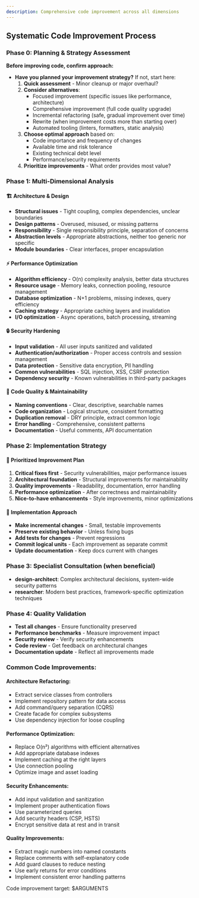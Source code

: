 ```yaml
---
description: Comprehensive code improvement across all dimensions
---
```


## Systematic Code Improvement Process

### Phase 0: Planning & Strategy Assessment
**Before improving code, confirm approach:**
- **Have you planned your improvement strategy?** If not, start here:
  1. **Quick assessment** - Minor cleanup or major overhaul?
  2. **Consider alternatives**:
     - Focused improvement (specific issues like performance, architecture)
     - Comprehensive improvement (full code quality upgrade)
     - Incremental refactoring (safe, gradual improvement over time)
     - Rewrite (when improvement costs more than starting over)
     - Automated tooling (linters, formatters, static analysis)
  3. **Choose optimal approach** based on:
     - Code importance and frequency of changes
     - Available time and risk tolerance
     - Existing technical debt level
     - Performance/security requirements
  4. **Prioritize improvements** - What order provides most value?

### Phase 1: Multi-Dimensional Analysis

#### 🏗️ **Architecture & Design**
- **Structural issues** - Tight coupling, complex dependencies, unclear boundaries
- **Design patterns** - Overused, misused, or missing patterns
- **Responsibility** - Single responsibility principle, separation of concerns
- **Abstraction levels** - Appropriate abstractions, neither too generic nor specific
- **Module boundaries** - Clear interfaces, proper encapsulation

#### ⚡ **Performance Optimization**
- **Algorithm efficiency** - O(n) complexity analysis, better data structures
- **Resource usage** - Memory leaks, connection pooling, resource management
- **Database optimization** - N+1 problems, missing indexes, query efficiency
- **Caching strategy** - Appropriate caching layers and invalidation
- **I/O optimization** - Async operations, batch processing, streaming

#### 🔒 **Security Hardening**
- **Input validation** - All user inputs sanitized and validated
- **Authentication/authorization** - Proper access controls and session management
- **Data protection** - Sensitive data encryption, PII handling
- **Common vulnerabilities** - SQL injection, XSS, CSRF protection
- **Dependency security** - Known vulnerabilities in third-party packages

#### 📖 **Code Quality & Maintainability**
- **Naming conventions** - Clear, descriptive, searchable names
- **Code organization** - Logical structure, consistent formatting
- **Duplication removal** - DRY principle, extract common logic
- **Error handling** - Comprehensive, consistent patterns
- **Documentation** - Useful comments, API documentation

### Phase 2: Implementation Strategy

#### 🎯 **Prioritized Improvement Plan**
1. **Critical fixes first** - Security vulnerabilities, major performance issues
2. **Architectural foundation** - Structural improvements for maintainability
3. **Quality improvements** - Readability, documentation, error handling
4. **Performance optimization** - After correctness and maintainability
5. **Nice-to-have enhancements** - Style improvements, minor optimizations

#### 🔧 **Implementation Approach**
- **Make incremental changes** - Small, testable improvements
- **Preserve existing behavior** - Unless fixing bugs
- **Add tests for changes** - Prevent regressions
- **Commit logical units** - Each improvement as separate commit
- **Update documentation** - Keep docs current with changes

### Phase 3: Specialist Consultation (when beneficial)
- **design-architect**: Complex architectural decisions, system-wide security patterns
- **researcher**: Modern best practices, framework-specific optimization techniques

### Phase 4: Quality Validation
- **Test all changes** - Ensure functionality preserved
- **Performance benchmarks** - Measure improvement impact
- **Security review** - Verify security enhancements
- **Code review** - Get feedback on architectural changes
- **Documentation update** - Reflect all improvements made

### Common Code Improvements:

#### **Architecture Refactoring:**
- Extract service classes from controllers
- Implement repository pattern for data access
- Add command/query separation (CQRS)
- Create facade for complex subsystems
- Use dependency injection for loose coupling

#### **Performance Optimization:**
- Replace O(n²) algorithms with efficient alternatives
- Add appropriate database indexes
- Implement caching at the right layers
- Use connection pooling
- Optimize image and asset loading

#### **Security Enhancements:**
- Add input validation and sanitization
- Implement proper authentication flows
- Use parameterized queries
- Add security headers (CSP, HSTS)
- Encrypt sensitive data at rest and in transit

#### **Quality Improvements:**
- Extract magic numbers into named constants
- Replace comments with self-explanatory code
- Add guard clauses to reduce nesting
- Use early returns for error conditions
- Implement consistent error handling patterns

Code improvement target: $ARGUMENTS